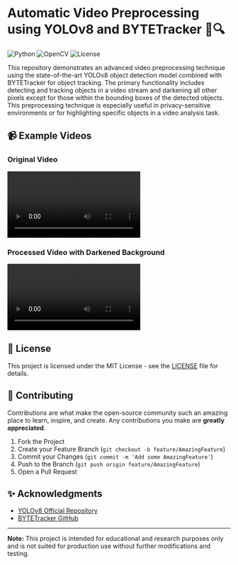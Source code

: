 # Automatic Video Preprocessing using YOLOv8 and BYTETracker 🎥🔍

![Python](https://img.shields.io/badge/python-v3.7+-blue.svg)
![OpenCV](https://img.shields.io/badge/OpenCV-4.x+-green.svg)
![License](https://img.shields.io/badge/License-MIT-yellow.svg)

This repository demonstrates an advanced video preprocessing technique using the state-of-the-art YOLOv8 object detection model combined with BYTETracker for object tracking. The primary functionality includes detecting and tracking objects in a video stream and darkening all other pixels except for those within the bounding boxes of the detected objects. This preprocessing technique is especially useful in privacy-sensitive environments or for highlighting specific objects in a video analysis task.

## 📹 Example Videos

### Original Video
<video src="https://github.com/MJAHMADEE/Automatic_Video_Preprocess/blob/main/yolov8/assets/Original.mp4" controls="controls" style="max-width: 720px;">
Your browser does not support the video tag.
</video>

### Processed Video with Darkened Background
<video src="https://github.com/MJAHMADEE/Automatic_Video_Preprocess/blob/main/yolov8/assets/Black.mp4" controls="controls" style="max-width: 720px;">
Your browser does not support the video tag.
</video>

## 📄 License

This project is licensed under the MIT License - see the [LICENSE](LICENSE) file for details.

## 🤝 Contributing

Contributions are what make the open-source community such an amazing place to learn, inspire, and create. Any contributions you make are **greatly appreciated**.

1. Fork the Project
2. Create your Feature Branch (`git checkout -b feature/AmazingFeature`)
3. Commit your Changes (`git commit -m 'Add some AmazingFeature'`)
4. Push to the Branch (`git push origin feature/AmazingFeature`)
5. Open a Pull Request

## ✨ Acknowledgments

- [YOLOv8 Official Repository](https://github.com/ultralytics/yolov8)
- [BYTETracker GitHub](https://github.com/ifzhang/BYTETracker)

---

**Note:** This project is intended for educational and research purposes only and is not suited for production use without further modifications and testing.

